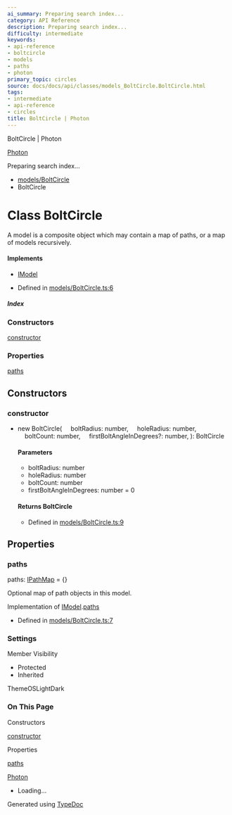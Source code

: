 ```yaml
---
ai_summary: Preparing search index...
category: API Reference
description: Preparing search index...
difficulty: intermediate
keywords:
- api-reference
- boltcircle
- models
- paths
- photon
primary_topic: circles
source: docs/docs/api/classes/models_BoltCircle.BoltCircle.html
tags:
- intermediate
- api-reference
- circles
title: BoltCircle | Photon
---
```

BoltCircle | Photon

[Photon](../index.md)




Preparing search index...

* [models/BoltCircle](../modules/models_BoltCircle.md)
* BoltCircle

# Class BoltCircle

A model is a composite object which may contain a map of paths, or a map of models recursively.

#### Implements

* [IModel](../interfaces/core_schema.IModel.md)

* Defined in [models/BoltCircle.ts:6](https://github.com/mwhite454/photon/blob/main/packages/photon/src/models/BoltCircle.ts#L6)

##### Index

### Constructors

[constructor](#constructor)

### Properties

[paths](#paths)

## Constructors

### constructor

* new BoltCircle(
      boltRadius: number,
      holeRadius: number,
      boltCount: number,
      firstBoltAngleInDegrees?: number,
  ): BoltCircle

  #### Parameters

  + boltRadius: number
  + holeRadius: number
  + boltCount: number
  + firstBoltAngleInDegrees: number = 0

  #### Returns BoltCircle

  + Defined in [models/BoltCircle.ts:9](https://github.com/mwhite454/photon/blob/main/packages/photon/src/models/BoltCircle.ts#L9)

## Properties

### paths

paths: [IPathMap](../interfaces/core_schema.IPathMap.md) = {}

Optional map of path objects in this model.

Implementation of [IModel](../interfaces/core_schema.IModel.md).[paths](../interfaces/core_schema.IModel.md#paths)

* Defined in [models/BoltCircle.ts:7](https://github.com/mwhite454/photon/blob/main/packages/photon/src/models/BoltCircle.ts#L7)

### Settings

Member Visibility

* Protected
* Inherited

ThemeOSLightDark

### On This Page

Constructors

[constructor](#constructor)

Properties

[paths](#paths)

[Photon](../index.md)

* Loading...

Generated using [TypeDoc](https://typedoc.org/)
